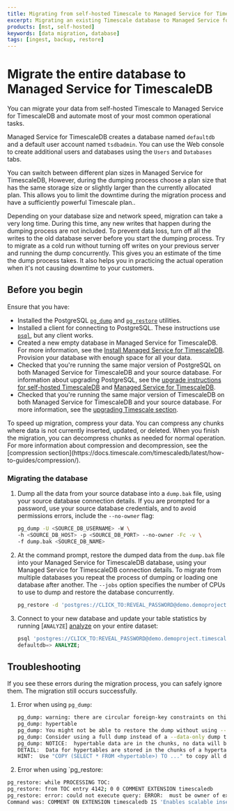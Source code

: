 ```yaml
---
title: Migrating from self-hosted Timescale to Managed Service for TimescaleDB
excerpt: Migrating an existing Timescale database to Managed Service for TimescaleDB
products: [mst, self-hosted]
keywords: [data migration, database]
tags: [ingest, backup, restore]
---
```


# Migrate the entire database to Managed Service for TimescaleDB

You can migrate your data from self-hosted Timescale to Managed Service for
TimescaleDB and automate most of your most common operational tasks.

Managed Service for TimescaleDB creates a database named `defaultdb` and a
default user account named `tsdbadmin`. You can use the Web console to create
additional users and databases using the `Users` and `Databases` tabs.

You can switch between different plan sizes in Managed Service for TimescaleDB,
However, during the dumping process choose a plan size that has the same
storage size or slightly larger than the currently allocated plan. This allows
you to limit the downtime during the migration process and have a sufficiently
powerful Timescale plan..

<Highlight type="warning">
Depending on your database size and network speed, migration can take a very
long time. During this time, any new writes that happen during the dumping
process are not included. To prevent data loss, turn off all the
writes to the old database server before you start the dumping process. Try to
migrate as a cold run without turning off writes on your previous server and
running the dump concurrently. This gives you an estimate of the time the dump
process takes. It also helps you in practicing the actual operation when it's
not causing downtime to your customers.
</Highlight>

## Before you begin

Ensure that you have:

*   Installed the PostgreSQL [`pg_dump`][pg_dump] and [`pg_restore`][pg_restore]
    utilities.
*   Installed a client for connecting to PostgreSQL. These instructions use
    [`psql`][psql], but any client works.
*   Created a new empty database in Managed Service for TimescaleDB. For more
    information, see the [Install Managed Service for TimescaleDB][install-mst].
    Provision your database with enough space for all your data.
*   Checked that you're running the same major version of PostgreSQL on both
    Managed Service for TimescaleDB and your source database. For information
    about upgrading PostgreSQL, see the [upgrade
    instructions for self-hosted TimescaleDB][upgrading-postgresql-self-hosted]
    and [Managed Service for TimescaleDB][upgrading-postgresql].
*   Checked that you're running the same major version of TimescaleDB on both
    Managed Service for TimescaleDB and your source database. For more
    information, see the [upgrading Timescale section][upgrading-timescaledb].

<Highlight type="note">
To speed up migration, compress your data. You can compress any chunks where
data is not currently inserted, updated, or deleted. When you finish the
migration, you can decompress chunks as needed for normal operation. For more
information about compression and decompression, see the
[compression section](https://docs.timescale.com/timescaledb/latest/how-to-guides/compression/).
</Highlight>

<Procedure>

### Migrating the database

1.  Dump all the data from your source database into a `dump.bak` file, using
    your source database connection details. If you are prompted for a password,
    use your source database credentials, and to avoid permissions errors,
    include the `--no-owner` flag:

    ```bash
    pg_dump -U <SOURCE_DB_USERNAME> -W \
    -h <SOURCE_DB_HOST> -p <SOURCE_DB_PORT> --no-owner -Fc -v \
    -f dump.bak <SOURCE_DB_NAME>
    ```

1.  At the command prompt, restore the dumped data from the `dump.bak` file into
    your Managed Service for TimescaleDB database, using your Managed Service
    for TimescaleDB connection details. To migrate from multiple databases you
    repeat the process of dumping or loading one database after another. The
    `--jobs`  option specifies the number of CPUs to use to dump and restore the
    database concurrently.

    ```bash
    pg_restore -d 'postgres://CLICK_TO:REVEAL_PASSWORD@demo.demoproject.timescaledb.io:19335/defaultdb?sslmode=require' --jobs 4 dump.bak 
    ```

1.  Connect to your new database and update your table statistics by running
    [`ANALYZE`]   [analyze] on your entire dataset:

    ```sql
    psql 'postgres://CLICK_TO:REVEAL_PASSWORD@demo.demoproject.timescaledb.io:19335/defaultdb?sslmode=require'
    defaultdb=> ANALYZE;
    ```

</Procedure>

## Troubleshooting

If you see these errors during the migration process, you can safely ignore
them. The migration still occurs successfully.

1.  Error when using `pg_dump`:

    ```bash
    pg_dump: warning: there are circular foreign-key constraints on this table:
    pg_dump: hypertable
    pg_dump: You might not be able to restore the dump without using --disable-triggers or temporarily dropping the constraints.
    pg_dump: Consider using a full dump instead of a --data-only dump to avoid this problem.
    pg_dump: NOTICE:  hypertable data are in the chunks, no data will be copied
    DETAIL:  Data for hypertables are stored in the chunks of a hypertable so COPY TO of a hypertable will not copy any data.
    HINT:  Use "COPY (SELECT * FROM <hypertable>) TO ..." to copy all data in hypertable, or copy each chunk individually.
    ```

1.  Error when using `pg_restore:

   ```bash
   pg_restore: while PROCESSING TOC:
   pg_restore: from TOC entry 4142; 0 0 COMMENT EXTENSION timescaledb 
   pg_restore: error: could not execute query: ERROR:  must be owner of extension timescaledb
   Command was: COMMENT ON EXTENSION timescaledb IS 'Enables scalable inserts and complex queries for time-series data';

 ```

[analyze]: https://www.postgresql.org/docs/10/sql-analyze.html
[compression]: /timescaledb/:currentVersion:/how-to-guides/compression/
[install-mst]: /install/:currentVersion:/installation-mst/#create-your-first-service
[pg_dump]: https://www.postgresql.org/docs/current/app-pgdump.html
[pg_restore]: https://www.postgresql.org/docs/current/app-pgrestore.html
[psql]: /timescaledb/:currentVersion:/how-to-guides/connecting/psql/
[upgrading-postgresql]: https://kb-managed.timescale.com/en/articles/5368016-perform-a-postgresql-major-version-upgrade
[upgrading-postgresql-self-hosted]: /timescaledb/:currentVersion:/how-to-guides/upgrades/upgrade-pg/
[upgrading-timescaledb]: /timescaledb/:currentVersion:/how-to-guides/upgrades/major-upgrade/

